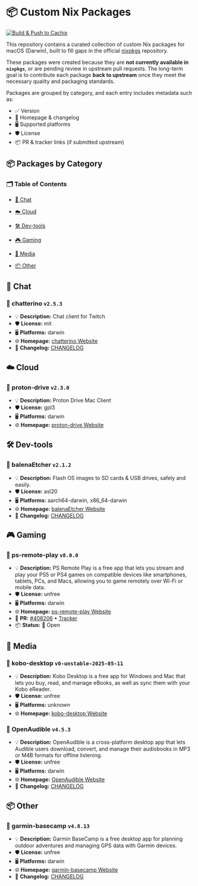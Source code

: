 # 📦 Custom Nix Packages

[![Build & Push to Cachix](https://github.com/ohheyrj/custom-nix-pkgs/actions/workflows/build.yml/badge.svg)](https://github.com/ohheyrj/custom-nix-pkgs/actions/workflows/build.yml)

This repository contains a curated collection of custom Nix packages for macOS (Darwin), built to fill gaps in the official [nixpkgs](https://github.com/NixOS/nixpkgs) repository.

These packages were created because they are **not currently available in `nixpkgs`**, or are pending review in upstream pull requests. The long-term goal is to contribute each package **back to upstream** once they meet the necessary quality and packaging standards.

Packages are grouped by category, and each entry includes metadata such as:

- ✅ Version
- 🔗 Homepage & changelog
- 🖥️ Supported platforms
- 🛡️ License
- 📦 PR & tracker links (if submitted upstream)


<!--table:start-->

## 📦 Packages by Category



### 🗂️ Table of Contents

- [💬 Chat](#chat)

- [☁️ Cloud](#cloud)

- [🛠️ Dev-tools](#dev-tools)

- [🎮 Gaming](#gaming)

- [🎵 Media](#media)

- [📦 Other](#other)



## 💬 Chat


### 🧰 chatterino `v2.5.3`
- 💡 **Description:** Chat client for Twitch
- 🛡️ **License:** mit
- 🖥️ **Platforms:** darwin
- 🌐 **Homepage:** [chatterino Website](https://chatterino.com)
- 📄 **Changelog:** [CHANGELOG](https://github.com/Chatterino/chatterino2/blob/master/CHANGELOG.md)



## ☁️ Cloud


### 🧰 proton-drive `v2.3.0`
- 💡 **Description:** Proton Drive Mac Client
- 🛡️ **License:** gpl3
- 🖥️ **Platforms:** darwin
- 🌐 **Homepage:** [proton-drive Website](https://proton.me/drive)



## 🛠️ Dev-tools


### 🧰 balenaEtcher `v2.1.2`
- 💡 **Description:** Flash OS images to SD cards & USB drives, safely and easily.
- 🛡️ **License:** asl20
- 🖥️ **Platforms:** aarch64-darwin, x86_64-darwin
- 🌐 **Homepage:** [balenaEtcher Website](https://github.com/balena-io/etcher)
- 📄 **Changelog:** [CHANGELOG](https://github.com/balena-io/etcher/blob/master/CHANGELOG.md)



## 🎮 Gaming


### 🧰 ps-remote-play `v8.0.0`
- 💡 **Description:** PS Remote Play is a free app that lets you stream and play your PS5 or PS4 games on compatible devices like smartphones, tablets, PCs, and Macs, allowing you to game remotely over Wi-Fi or mobile data.
- 🛡️ **License:** unfree
- 🖥️ **Platforms:** darwin
- 🌐 **Homepage:** [ps-remote-play Website](https://remoteplay.dl.playstation.net/remoteplay/lang/gb/)
- 🔗 **PR:** [#408206](https://github.com/NixOS/nixpkgs/pull/408206)
  • [Tracker](https://nixpkgs-tracker.ocfox.me/?pr=408206)
- 📦 **Status:** 🔄 Open



## 🎵 Media


### 🧰 kobo-desktop `v0-unstable-2025-05-11`
- 💡 **Description:** Kobo Desktop is a free app for Windows and Mac that lets you buy, read, and manage eBooks, as well as sync them with your Kobo eReader.
- 🛡️ **License:** unfree
- 🖥️ **Platforms:** unknown
- 🌐 **Homepage:** [kobo-desktop Website](https://www.kobo.com/gb/en/p/desktop)

### 🧰 OpenAudible `v4.5.3`
- 💡 **Description:** OpenAudible is a cross-platform desktop app that lets Audible users download, convert, and manage their audiobooks in MP3 or M4B formats for offline listening.
- 🛡️ **License:** unfree
- 🖥️ **Platforms:** darwin
- 🌐 **Homepage:** [OpenAudible Website](https://openaudible.org/)
- 📄 **Changelog:** [CHANGELOG](https://openaudible.org/versions)



## 📦 Other


### 🧰 garmin-basecamp `v4.8.13`
- 💡 **Description:** Garmin BaseCamp is a free desktop app for planning outdoor adventures and managing GPS data with Garmin devices.
- 🛡️ **License:** unfree
- 🖥️ **Platforms:** darwin
- 🌐 **Homepage:** [garmin-basecamp Website](https://www.garmin.com/en-GB/software/basecamp/)
- 📄 **Changelog:** [CHANGELOG](https://www8.garmin.com/support/download_details.jsp?id=4449)



<!--table:end-->

[pkg-homepage-OpenAudible]: https://openaudible.org/
[pkg-changelog-OpenAudible]: https://openaudible.org/versions
[pkg-homepage-proton-drive]: https://proton.me/drive
[pkg-homepage-kobo-desktop]: https://www.kobo.com/gb/en/p/desktop
[pkg-homepage-ps-remote-play]: https://remoteplay.dl.playstation.net/remoteplay/lang/gb/
[pkg-pr-ps-remote-play]: https://github.com/NixOS/nixpkgs/pull/408206
[pkg-tracker-ps-remote-play]: https://nixpkgs-tracker.ocfox.me/?pr=408206
[pkg-homepage-chatterino]: https://chatterino.com
[pkg-changelog-chatterino]: https://github.com/Chatterino/chatterino2/blob/master/CHANGELOG.md
[pkg-homepage-balenaEtcher]: https://github.com/balena-io/etcher
[pkg-changelog-balenaEtcher]: https://github.com/balena-io/etcher/blob/master/CHANGELOG.md
[pkg-homepage-garmin-basecamp]: https://www.garmin.com/en-GB/software/basecamp/
[pkg-changelog-garmin-basecamp]: https://www8.garmin.com/support/download_details.jsp?id=4449